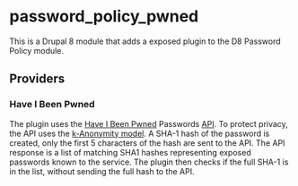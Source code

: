 password_policy_pwned
======================

This is a Drupal 8 module that adds a exposed plugin to the D8 Password Policy module.
## Providers
### Have I Been Pwned
The plugin uses the [Have I Been Pwned](https://haveibeenpwned.com/) Passwords [API](https://haveibeenpwned.com/API/v2#SearchingPwnedPasswordsByRange).
To protect privacy, the API uses the [k-Anonymity model](https://en.wikipedia.org/wiki/K-anonymity). A SHA-1 hash of the password is created, only the first 5 characters of the hash are sent to the API.
The API response is a list of matching SHA1 hashes representing exposed passwords known to the service. The plugin then checks if the full SHA-1 is in the list, without sending the full hash to the API.
